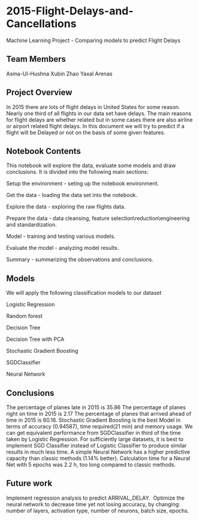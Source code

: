 # 2015-Flight-Delays-and-Cancellations
Machine Learning Project - Comparing models to predict Flight Delays

## Team Members
Asma-Ul-Hushna
Xubin Zhao
Yaxal Arenas

## Project Overview
In 2015 there are lots of flight delays in United States for some reason. Nearly one third of all flights in our data set have delays. The main reasons for flight delays are whether related but in some cases there are also airline or airport related flight delays. In this document we will try to predict if a flight will be Delayed or not on the basis of some given features.

## Notebook Contents
This notebook will explore the data, evaluate some models and draw conclusions. It is divided into the following main sections:

Setup the environment - seting up the notebook environment.

Get the data - loading the data set into the notebook.

Explore the data - exploring the raw flights data.

Prepare the data - data cleansing, feature selection\reduction\engineering and standardization.

Model - training and testing various models.

Evaluate the model - analyzing model results.

Summary - summarizing the observations and conclusions.

## Models
We will apply the following classification models to our dataset

Logistic Regression

Random forest

Decision Tree

Decision Tree with PCA

Stochastic Gradient Boosting

SGDClassifier

Neural Network

## Conclusions 
The percentage of planes late in 2015 is 35.86 The percentage of planes right on time in 2015 is 2.17 The percentage of planes that arrived ahead of time in 2015 is 60.16.
Stochastic Gradient Boosting is the best Model in terms of accuracy (0.94587), time required(21 min) and memory usage. 
We can get equivalent performance from SGDClassifier in third of the time taken by Logistic Regression.
For sufficiently large datasets, it is best to implement SGD Classifier instead of Logistic Classifier to produce similar results in much less time.
A simple Neural Network has a higher predictive capacity than classic methods (1.14% better).
Calculation time for a Neural Net with 5 epochs was 2.2 h, too long compared to classic methods.

## Future work 
Implement regression analysis to predict ARRIVAL_DELAY. 
Optimize the neural network to decrease time yet not losing accuracy, by changing: number of layers, activation type, number of neurons, batch size, epochs.
